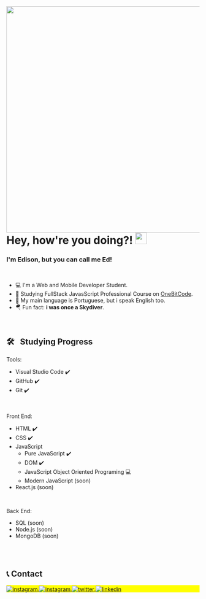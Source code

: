 <!--
<p align="left"> <img src="https://komarev.com/ghpvc/?username=maykbrito&color=yellow" alt="Profile views" /> </p>
-->
<img align="right" height="590em" src="https://raw.githubusercontent.com/gist/EdisonMatos/30b0caded5a41fc479dc9faa7e835980/raw/cb8391322b8bc0d528490928ee9a7c6db8a3f287/githubcard.svg"/>


<h1 align="left">Hey, how're you doing?! <img src="https://raw.githubusercontent.com/kaueMarques/kaueMarques/master/hi.gif" height="30px" width="30px"></h1>
<h3 align="left">I'm Edison, but you can call me Ed!</h3>
<br>

- 💻 I'm a Web and Mobile Developer Student.
- 🔭 Studying FullStack JavasScript Professional Course on [OneBitCode](https://onebitcode.com/lp/).
- 💬 My main language is Portuguese, but i speak English too.
- 🪂 Fun fact: **i was once a Skydiver**.

<br>

## 🛠 &nbsp; Studying Progress

Tools:
- Visual Studio Code ✔️
- GitHub ✔️
- Git ✔️
<br>

Front End:
<ul><li>HTML ✔️</li>
<li>CSS ✔️</li>
<li>JavaScript
  <ul>
    <li>Pure JavaScript ✔️</li>
    <li>DOM ✔️</li>
    <li>JavaScript Object Oriented Programing 💻</li>
    <li>Modern JavaScript (soon)</>
  </ul></li>
<li>React.js (soon)</li>
</ul>
<br>

Back End:
- SQL (soon)
- Node.js (soon)
- MongoDB (soon)
<br>
<br>

## 📞 Contact

<p align="left" style="background:yellow">

<a href="https://www.instagram.com/edison_matoss/" target="_blank">
 <img align="center" src="https://img.shields.io/badge/-edisonMatos-05122A?style=flat&logo=instagram" alt="instagram"/>
</a>
  <a href="https://t.me/edmatoss" target="_blank">
 <img align="center" src="https://img.shields.io/badge/-edisonMatos-05122A?style=flat&logo=telegram" alt="instagram"/>
</a>
<a href="https://twitter.com/edisonmatos33" target="_blank">
  <img align="center" src="https://img.shields.io/badge/-edisonMatos-05122A?style=flat&logo=twitter" alt="twitter"/>  
</a>
<a href="https://www.linkedin.com/in/edison-matoss" target="_blank">
  <img align="center" src="https://img.shields.io/badge/-edisonMatos-05122A?style=flat&logo=linkedin" alt="linkedin"/>
</a>
<br>
  
<!--
<br><br>
<img width="490em" src="https://github-readme-twitter-gazf.vercel.app/api?id=edisonmatos33&layout=wide&show_reply=off&show_retweet=off" />


**maykbrito/maykbrito** is a ✨ _special_ ✨ repository because its `README.md` (this file) appears on your GitHub profile.

Here are some ideas to get you started:

- 🔭 I’m currently working on ...
- 🌱 I’m currently learning ...
- 👯 I’m looking to collaborate on ...
- 🤔 I’m looking for help with ...
- 💬 Ask me about ...
- 📫 How to reach me: ...
- 😄 Pronouns: ...
- ⚡ Fun fact: ...

![Visual Studio Code](https://img.shields.io/badge/-Visual%20Studio%20Code-05122A?style=flat&logo=visual-studio-code&logoColor=007ACC)&nbsp; ✔️
![Git](https://img.shields.io/badge/-Git-05122A?style=flat&logo=git)&nbsp; ✔️
![GitHub](https://img.shields.io/badge/-GitHub-05122A?style=flat&logo=github)&nbsp; ✔️
![HTML](https://img.shields.io/badge/-HTML-05122A?style=flat&logo=HTML5)&nbsp; ✔️
![CSS](https://img.shields.io/badge/-CSS-05122A?style=flat&logo=CSS3&logoColor=1572B6)&nbsp; ✔️
![JavaScript](https://img.shields.io/badge/-JavaScript-05122A?style=flat&logo=javascript)&nbsp; In process...
![MongoDB](https://img.shields.io/badge/-Mongo-05122A?style=flat&logo=mongoDB&logoColor=1572B6)&nbsp; Soon.
![Node.js](https://img.shields.io/badge/-Node.js-05122A?style=flat&logo=node.js)&nbsp; Soon.
![React](https://img.shields.io/badge/-React-05122A?style=flat&logo=react)&nbsp; Soon.
![Bulma](https://img.shields.io/badge/-Bulma-05122A?style=flat&logo=bulma&logoColor=1572B6)&nbsp; Soon.

## ⚙️ &nbsp;GitHub Analytics
<p align="left">
<img width="530em" src="https://github-readme-stats.vercel.app/api?username=EdisonMatos&show_icons=true&theme=vision-friendly-dark" alt="Edison's stats"/>
<img width="530em" src="https://github-readme-stats.vercel.app/api/top-langs/?username=EdisonMatos&layout=compact&theme=vision-friendly-dark" alt="Edison's most languages"/>
</p>

-->
